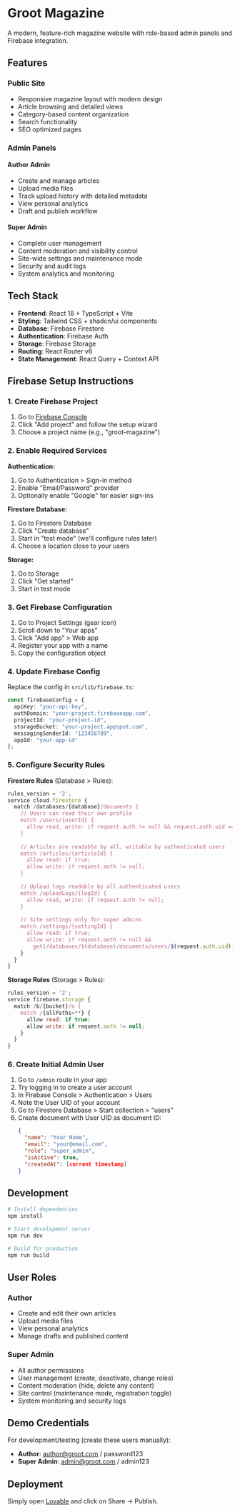# Groot Magazine

A modern, feature-rich magazine website with role-based admin panels and Firebase integration.

## Features

### Public Site
- Responsive magazine layout with modern design
- Article browsing and detailed views
- Category-based content organization
- Search functionality
- SEO optimized pages

### Admin Panels

#### Author Admin
- Create and manage articles
- Upload media files
- Track upload history with detailed metadata
- View personal analytics
- Draft and publish workflow

#### Super Admin
- Complete user management
- Content moderation and visibility control
- Site-wide settings and maintenance mode
- Security and audit logs
- System analytics and monitoring

## Tech Stack

- **Frontend**: React 18 + TypeScript + Vite
- **Styling**: Tailwind CSS + shadcn/ui components
- **Database**: Firebase Firestore
- **Authentication**: Firebase Auth
- **Storage**: Firebase Storage
- **Routing**: React Router v6
- **State Management**: React Query + Context API

## Firebase Setup Instructions

### 1. Create Firebase Project

1. Go to [Firebase Console](https://console.firebase.google.com/)
2. Click "Add project" and follow the setup wizard
3. Choose a project name (e.g., "groot-magazine")

### 2. Enable Required Services

**Authentication:**
1. Go to Authentication > Sign-in method
2. Enable "Email/Password" provider
3. Optionally enable "Google" for easier sign-ins

**Firestore Database:**
1. Go to Firestore Database
2. Click "Create database"
3. Start in "test mode" (we'll configure rules later)
4. Choose a location close to your users

**Storage:**
1. Go to Storage
2. Click "Get started"
3. Start in test mode

### 3. Get Firebase Configuration

1. Go to Project Settings (gear icon)
2. Scroll down to "Your apps"
3. Click "Add app" > Web app
4. Register your app with a name
5. Copy the configuration object

### 4. Update Firebase Config

Replace the config in `src/lib/firebase.ts`:

```typescript
const firebaseConfig = {
  apiKey: "your-api-key",
  authDomain: "your-project.firebaseapp.com",
  projectId: "your-project-id",
  storageBucket: "your-project.appspot.com",
  messagingSenderId: "123456789",
  appId: "your-app-id"
};
```

### 5. Configure Security Rules

**Firestore Rules** (Database > Rules):
```javascript
rules_version = '2';
service cloud.firestore {
  match /databases/{database}/documents {
    // Users can read their own profile
    match /users/{userId} {
      allow read, write: if request.auth != null && request.auth.uid == userId;
    }
    
    // Articles are readable by all, writable by authenticated users
    match /articles/{articleId} {
      allow read: if true;
      allow write: if request.auth != null;
    }
    
    // Upload logs readable by all authenticated users
    match /uploadLogs/{logId} {
      allow read, write: if request.auth != null;
    }
    
    // Site settings only for super admins
    match /settings/{settingId} {
      allow read: if true;
      allow write: if request.auth != null && 
        get(/databases/$(database)/documents/users/$(request.auth.uid)).data.role == 'super_admin';
    }
  }
}
```

**Storage Rules** (Storage > Rules):
```javascript
rules_version = '2';
service firebase.storage {
  match /b/{bucket}/o {
    match /{allPaths=**} {
      allow read: if true;
      allow write: if request.auth != null;
    }
  }
}
```

### 6. Create Initial Admin User

1. Go to `/admin` route in your app
2. Try logging in to create a user account
3. In Firebase Console > Authentication > Users
4. Note the User UID of your account
5. Go to Firestore Database > Start collection > "users"
6. Create document with User UID as document ID:
   ```json
   {
     "name": "Your Name",
     "email": "your@email.com",
     "role": "super_admin",
     "isActive": true,
     "createdAt": [current timestamp]
   }
   ```

## Development

```bash
# Install dependencies
npm install

# Start development server
npm run dev

# Build for production
npm run build
```

## User Roles

### Author
- Create and edit their own articles
- Upload media files  
- View personal analytics
- Manage drafts and published content

### Super Admin
- All author permissions
- User management (create, deactivate, change roles)
- Content moderation (hide, delete any content)
- Site control (maintenance mode, registration toggle)
- System monitoring and security logs

## Demo Credentials

For development/testing (create these users manually):
- **Author**: author@groot.com / password123
- **Super Admin**: admin@groot.com / admin123

## Deployment

Simply open [Lovable](https://lovable.dev/projects/bb790849-3d13-40b7-a708-ce66c55e85f0) and click on Share → Publish.
